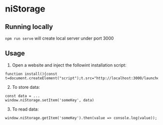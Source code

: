 # niStorage

## Running locally

`npm run serve` will create local server under port 3000

## Usage

1. Open a website and inject the followint installation script:

```
function install(){const t=document.createElement("script");t.src="http://localhost:3000/launcher.js",document.body.append(t)}install();
```

2. To store data:

```
const data = ...
window.niStorage.setItem('someKey', data)
```

3. To read data:

```
window.niStorage.getItem('someKey').then(value => console.log(value));
```
